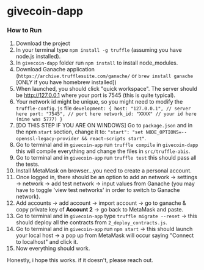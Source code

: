# givecoin-dapp

### How to Run

1. Download the project
2. In your terminal type `npm install -g truffle` (assuming you have node.js installed).
3. In `givecoin-dapp` folder run `npm install` to install node_modules.
3. Download Ganache application (`https://archive.trufflesuite.com/ganache/` or `brew install ganache` [ONLY if you have homebrew installed])
5. When launched, you should click "quick workspace". The server should be http://127.0.0.1 where your port is 7545 (this is quite typical).
6. Your network id might be unique, so you might need to modify the `truffle-config.js` file
   `development: {
      host: "127.0.0.1", // server here
      port: "7545", // port here
      network_id: "XXXX" // your id here (mine was 5777)
    }`
7. [DO THIS STEP IF YOU ARE ON WINDOWS] Go to `package.json` and in the npm `start` section, change it to: `"start": "set NODE_OPTIONS=--openssl-legacy-provider && react-scripts start"`.
8. Go to terminal and in `givecoin-app` run `truffle compile` in `givecoin-dapp` this will compile everything and change the files in `src/truffle-abis`.
9. Go to terminal and in `givecoin-app` run `truffle test` this should pass all the tests.
10. Install MetaMask on browser...you need to create a personal account.
11. Once logged in, there should be an option to add an network -> settings -> network -> add test network -> input values from Ganache (you may have to toggle 'view test networks' in order to switch to Ganache network).
12. Add accounts -> add account -> import account -> go to ganache & copy private key of **Account 2** -> go back to MetaMask and paste.
13. Go to terminal and in `givecoin-app` type `truffle migrate --reset` -> this should deploy all the contracts from `2_deploy_contracts.js`.
14. Go to terminal and in `givecoin-app` run `npm start` -> this should launch your local host -> a pop up from MetaMask will occur saying "Connect to localhost" and click it.
15. Now everything should work.

Honestly, i hope this works. if it doesn't, please reach out.
